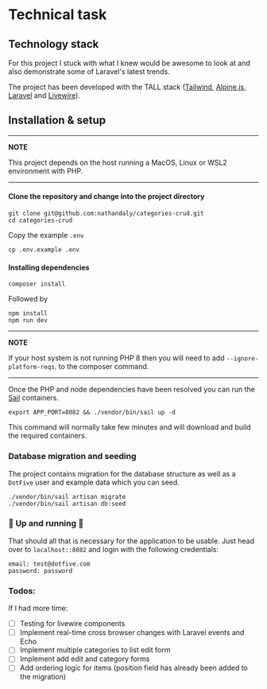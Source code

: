 # Technical task

## Technology stack

For this project I stuck with what I knew would be awesome to look at and also demonstrate some of Laravel's latest trends.

The project has been developed with the TALL stack ([Tailwind](https://tailwindcss.com/), [Alpine.js](https://github.com/alpinejs/alpine), [Laravel](https://laravel.com/docs/8.x) and [Livewire](https://laravel-livewire.com/)).

## Installation & setup

---
**NOTE**

This project depends on the host running a MacOS, Linux or WSL2 environment with PHP.

---

#### Clone the repository and change into the project directory
```
git clone git@github.com:nathandaly/categories-crud.git
cd categories-crud
```
Copy the example `.env`
```
cp .env.example .env
```
#### Installing dependencies
```
composer install
```
Followed by

```
npm install
npm run dev
```
---
**NOTE**

If your host system is not running PHP 8 then you will need to add `--ignore-platform-reqs`. to the composer command.

---

Once the PHP and node dependencies have been resolved you can run the [Sail](https://laravel.com/docs/8.x/sail#introduction) containers.

```
export APP_PORT=8082 && ./vendor/bin/sail up -d
```
This command will normally take few minutes and will download and build the required containers.

### Database migration and seeding
The project contains migration for the database structure as well as a `DotFive` user and example data which you can seed.
```
./vendor/bin/sail artisan migrate
./vendor/bin/sail artisan db:seed
```

### :tada: Up and running :tada:
That should all that is necessary for the application to be usable.
Just head over to `localhost::8082` and login with the following credentials:
```
email: test@dotfive.com
password: password
```

### Todos:

If I had more time:
- [ ] Testing for livewire components
- [ ] Implement real-time cross browser changes with Laravel events and Echo
- [ ] Implement multiple categories to list edit form
- [ ] Implement add edit and category forms
- [ ] Add ordering logic for items (position field has already been added to the migration)
